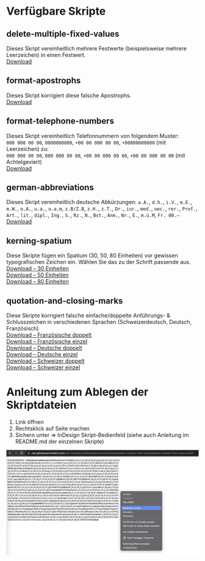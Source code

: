 # Verfügbare Skripte
## delete-multiple-fixed-values
Dieses Skript vereinheitlich mehrere Festwerte (beispielsweise mehrere Leerzeichen) in einen Festwert.<br />
[Download](https://raw.githubusercontent.com/noel-buergler/noelbuergler/main/downloads/delete-multiple-fixed-values/delete-multiple-fixed-values.jsxbin)

## format-apostrophs
Dieses Skript korrigiert diese falsche Apostrophs.<br />
[Download](https://raw.githubusercontent.com/noel-buergler/noelbuergler/main/downloads/format-apostrophs.jsxbin)

## format-telephone-numbers
Dieses Skript vereinheitlich Telefonnummern von folgendem Muster:<br />
`000 000 00 00`, `0000000000`, `+00 00 000 00 00`, `+00000000000` (mit Leerzeichen) zu:<br />
`000 000 00 00`, `000 000 00 00`, `+00 00 000 00 00`, `+00 00 000 00 00` (mit Achtelgeviert)<br />
[Download](https://raw.githubusercontent.com/noel-buergler/noelbuergler/main/downloads/delete-multiple-fixed-values/format-telephone-numbers.jsxbin)

## german-abbreviations
Dieses Skript vereinheitlich deutsche Abkürzungen:
`a.A.`, `d.h.`, `i.V.`, `m.E.`, `m.W.`, `o.A.`, `u.a.`, `u.a.m`, `z.B/Z.B`, `z.H.`, `z.T.`, `Dr.`, `iur.`, `med.`, `oec.`, `rer.`, `Prof.`, `Art.`, `lit.`, `dipl.`, `Ing.`, `S.`, `Rz.`, `N.`, `Bst.`, `Anm.`, `Nr.`, `E.`, `m.ü.M`, `Fr. 00.–`<br />
[Download](https://raw.githubusercontent.com/noel-buergler/noelbuergler/main/downloads/delete-multiple-fixed-values/german-abbreviations.jsxbin)

## kerning-spatium
Diese Skripte fügen ein Spatium (30, 50, 80 Einheiten) vor gewissen typografischen Zeichen ein. Wählen Sie das zu der Schrift passende aus.<br />
[Download – 30 Einheiten](https://raw.githubusercontent.com/noel-buergler/noelbuergler/main/downloads/delete-multiple-fixed-values/kerning-spatium_30.jsxbin)<br />
[Download – 50 Einheiten](https://raw.githubusercontent.com/noel-buergler/noelbuergler/main/downloads/delete-multiple-fixed-values/kerning-spatium_50.jsxbin)<br />
[Download – 80 Einheiten](https://raw.githubusercontent.com/noel-buergler/noelbuergler/main/downloads/delete-multiple-fixed-values/kerning-spatium_80.jsxbin)

## quotation-and-closing-marks
Diese Skripte korrigiert falsche einfache/doppelte Anführungs- & Schlusszeichen in verschiedenen Sprachen (Schweizerdeutsch, Deutsch, Französisch)<br />
[Download – Französische doppelt](https://raw.githubusercontent.com/noel-buergler/noelbuergler/main/downloads/french-double-quotation-and-closing-marks.jsxbin)<br />
[Download – Französische einzel](https://raw.githubusercontent.com/noel-buergler/noelbuergler/main/downloads/french-single-quotation-and-closing-marks.jsxbin)<br />
[Download – Deutsche doppelt](https://raw.githubusercontent.com/noel-buergler/noelbuergler/main/downloads/german-double-quotation-and-closing-marks.jsxbin)<br />
[Download – Deutsche einzel](https://raw.githubusercontent.com/noel-buergler/noelbuergler/main/downloads/german-single-quotation-and-closing-marks.jsxbin)<br />
[Download – Schweizer doppelt](https://raw.githubusercontent.com/noel-buergler/noelbuergler/main/downloads/swiss-double-quotation-and-closing-marks.jsxbin)<br />
[Download – Schweizer einzel](https://raw.githubusercontent.com/noel-buergler/noelbuergler/main/downloads/swiss-single-quotation-and-closing-marks.jsxbin)


# Anleitung zum Ablegen der Skriptdateien
1. Link öffnen
2. Rechtsklick auf Seite machen
3. Sichern unter => InDesign Skript-Bedienfeld (siehe auch Anleitung im README.md der einzelnen Skripte)

![Anleitung zum Ablegen der Skriptdateien](https://raw.githubusercontent.com/noel-buergler/noelbuergler/main/downloads/_etc/saving-downloads.png)
